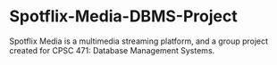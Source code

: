 # Spotflix-Media-DBMS-Project
Spotflix Media is a multimedia streaming platform, and a group project created for CPSC 471: Database Management Systems. 
